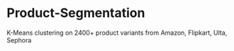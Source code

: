 # Product-Segmentation
K-Means clustering on 2400+ product variants from Amazon, Flipkart, Ulta, Sephora
